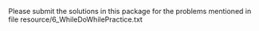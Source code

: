 Please submit the solutions in this package for the problems mentioned in file resource/6_WhileDoWhilePractice.txt